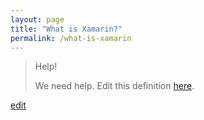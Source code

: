 ```yaml
---
layout: page
title: "What is Xamarin?"
permalink: /what-is-xamarin
---
```


> Help! 
> 
> We need help. Edit this definition <a href="https://github.com/and-digital/tech-definitions/blog/master/definitions/mobile/xamarin.md">here</a>.

<p class="edit-term"><a href="https://github.com/and-digital/tech-definitions/blog/master/definitions/mobile/xamarin.md">edit</a></p>
